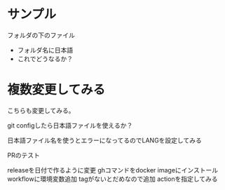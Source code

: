 # サンプル

フォルダの下のファイル

- フォルダ名に日本語
- これでどうなるか？

# 複数変更してみる

こちらも変更してみる。

git configしたら日本語ファイルを使えるか？

日本語ファイル名を使うとエラーになってるのでLANGを設定してみる

PRのテスト

releaseを日付で作るように変更
ghコマンドをdocker imageにインストール
workflowに環境変数追加
tagがないとだめなので追加
actionを指定してみる
